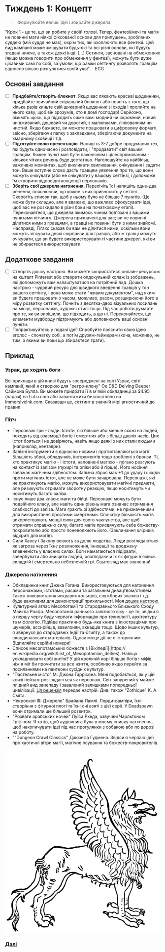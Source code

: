 # Тиждень 1: Концепт
>Формулюйте великі ідеї і збирайте джерела.

"Крок 1 - це те, що ви робите у своїй голові. Тепер, фентезі/мечі та магія не повинні мати ніякої фіксованої основи для припущень, зроблених суддею (мій суддя не має), окрім тих, які охоплюють все фентезі. Цей вид кампанії може змішувати будь-які та всі різні основи, які будуть згадані нижче, а також деякі інші. [...] Сетинги, засновані на обмеженнях (якщо можна говорити про обмеження у фентезі), можуть бути дуже цікавими самі по собі, за умови, що рамки сеттингу дозволять гравцям відносно вільно розгулятися своїй уяві". - EGG

## Основні завдання

- [ ] **Придбайте/створіть блокнот**. Якщо вас лякають красиві щоденники, придбайте звичайний спіральний блокнот або почніть з того, що кілька разів киньте свій шикарний щоденник зі сходів і пролийте на нього каву, щоб він зрозумів, хто в домі господар! Серйозно, візьміть щось, що підходить саме вам: модний чи скромний, новий чи вживаний, дешевий чи дорогий, з малюнками, лініюванням чи чистий. Якщо бажаєте, ви можете працювати в цифровому форматі, звісно, зберігаючи папку з закладками, зберігаючи документи на хмарному сховищі і т.д. 
- [ ] **Підготуйте свою презентацію**. Напишіть 3-7 добре продуманих тез, які будуть одночасно і розповідати, і "продавати" світ вашим гравцям. Кожен пункт має бути лаконічним і цілеспрямованим - кількох чітких речень буде достатньо. Наголошуйте на найбільш важливих моментах, щоб викликати хвилювання, очікування і задати тон. Ваше вступне слово дасть гравцям уявлення про те, що вони можуть очікувати (або не очікувати) у вашому сеттінзі, і допоможе їм створити відповідні концепції персонажів. 
- [ ] **Зберіть свої джерела натхнення**. Перелічіть їх і напишіть одне-два речення, пояснюючи, що кожне з них привносить у сеттінг. Скоротіть список так, щоб у ньому було не більше 7 пунктів. (Це може бути складно, але я вважаю, що важливо сфокусувати ідеї, щоб вас не розкидало в різні боки на початковому етапі). Переконайтеся, що джерела якимось чином пов'язані з вашими пунктами пітчингу. Джерела призначені для вас; ви не повинні ділитися ними з гравцями, а гравці не повинні бути з ними знайомі. Насправді, Гігакс сказав би вам не ділитися ними, оскільки вони можуть зіпсувати деякі сюрпризи для гравців, або ж гравці можуть очікувати, що ви будете використовувати ті частини джерел, які ви не збираєтеся використовувати. 
## Додаткове завдання

- [ ] Створіть дошку настрою. Ви можете скористатися онлайн-ресурсом на кшталт Pinterest або створити олдскульний колаж із зображень, які допоможуть вам налаштуватися на потрібний лад. Дошка настрою - чудовий ресурс для швидкого введення гравців у тон вашого сеттінгу, і вона може стати "живим документом", над яким ви будете працювати з часом, можливо, разом, розширюючи його в міру розвитку сеттінгу. Почніть з десятка-двох візуальних посилань на місця, персонажів, художні стилі тощо. Під час роботи думайте про те, як ви вирішили, що підходить, а що ні. Переконайтеся, що елементи мудборду підтримують або доповнюють ваші основні пункти. 
- [ ] Попрактикуйтесь у подачі ідеї! Спробуйте пояснити свою ідею вголос - спочатку собі, а потім друзям-геймерам (хоча, можливо, не тим, з якими ви поки що збираєтеся грати).

## Приклад

### Узрак, де ходять боги

Всі приклади в цій книзі будуть зосереджені на світі Узрак, світі кампанії, який я створюю для "ретро-клону" Oe D&D Delving Deeper Саймона Булла. Ви можете придбати її в м'якій обкладинці за $4.95 (наразі) на LuLu.com або завантажити безкоштовно на ImmersiveInk.com. Сказавши це, сеттинг в значній мірі агностичний до правил.

### Пітч

- Персонажі гри - люди. Істоти, які більше або менше схожі на людей, походять від взаємодії богів і смертних або з більш давніх часів. Цих істот бояться і не довіряють, навіть якщо деякі з них стали людьми (наприклад, кентаври).
- Залізні інструменти є відносно новими і протиставляються магії. Більшість зброї, обладунків, інструментів тощо зроблені з бронзи. Ті, хто практикує магію - і істоти, наповнені магією - погано реагують на контакт із залізом (пухирі та опіки або й гірше). Його носіння заважає магічним здібностям. Залізна зброя має +1 до удару і шкоди проти магічних істот, але не може бути зачарована. Персонажі, які не практикують магію, можуть використовувати магічні предмети, але ризикують отримати зворотну реакцію, якщо носитимуть чи носитимуть багато заліза. 
- Існує лише два класи: маги та бійці. Персонажі можуть бути подвійного класу, але навіть один рівень мага означає отримання слабкості до заліза. Маги грають зі здібностями, не призначеними для використання простими смертними. Спочатку більшість магів використовують менші сили для свого чаклунства, але щоб отримати справжню силу, багато магів присвячують себе божеству-покровителю або просто поневолюють його. (Заклинання кліриків відкриті для магів).
- Сили Хаосу і Закону воюють за долю людства. Люди розглядаються як загроза через їхнє розмноження, інновації та вроджену впевненість у власних силах. Боги намагаються підірвати, завербувати або знищити людей, розглядаючи їх як фігури в якійсь складній і смертельно небезпечній грі. Свытогляд має значення!
### Джерела натхнення

- Обкладинки книг Джека Гогана. Використовуються для натхнення персонажами, істотами, расами та загальним дивацтвом/стилем. Також використання яскравих кольорів, службових значків і т.д. буде важливим для демонстрації прихильності. Моя [дошка настрою](https://www.pinterest.com/rayotus/kuulshiz/uzerak-where-gods-walk/).
- Культурний атлас Месопотамії та Стародавнього Близького Сходу Майкла Роафа. Месопотамія раннього залізного віку - це те, звідки я в першу чергу буду черпати інформацію про технології, архітектуру та міфологію. Підійде практично будь-яка книга з ілюстраціями про шумерів, ассирійців, вавилонян, аккадців тощо. Щодо інших культур, я звернуся до стародавніх Індії та Єгипту, а також до скандинавських матеріалів. Однак місце дії не є історичним. Відпиляйте серійні номери! 
- Список месопотамських божеств з [Вікіпедії](https:// en.wikipedia.org/wiki/List_of_Mesopotamian_deities). Навіщо ускладнювати собі життя? У цій кролячій норі більше богів і міфів, ніж я міг би прочитати за все життя, особливо якщо перейти за посиланнями на пантеони сусідніх культур. 
- "Пастельне місто" М. Джона Гаррісона. Мені подобається, як у цій книзі пейзаж розглядається як персонаж. Світ занурений у майже плідний вид занепаду і завалений залишками попередньої цивілізації. [Ця рецензія](https://sciencefictionruminations.com/2016/11/21/book-review-the-pastel-city-m-john-harrison-1971/) передає настрій. Див. також "Zothique" К. А. Сміта.
- Некроскоп III: Джерело" Брайана Ламлі. Лорди-вампіри, їхні створіння з фігурної плоті та їхні очі взяті з цієї серії. У Deadspawn вони отримали ще більший розвиток. 
- "Розваги арабських ночей" Луїса Рхеда, озвучені Чарльтоном Гріфіном. Я хотів, щоб аудіокнига була в моєму списку натхнення, щоб накопичувати ідеї під час прогулянки з собакою або по дорозі на роботу. 
- ""Dungeon Crawl Classics" Джозефа Гудмена. Звідси я черпаю ідеї про хаотичні вітри магії, магічне псування та божеств-покровителів.

![](Assets/3.png)
### [Далі](Тиждень%202%20Околиці.md)